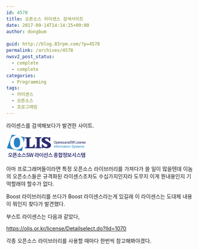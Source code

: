 ```yaml
---
id: 4578
title: 오픈소스 라이센스 검색사이트
date: 2017-09-14T14:14:25+09:00
author: dongbum

guid: http://blog.83rpm.com/?p=4578
permalink: /archives/4578
nwsv2_post_status:
  - complete
  - complete
categories:
  - Programming
tags:
  - 라이센스
  - 오픈소스
  - 프로그래밍
---
```

라이센스를 검색해보다가 발견한 사이트.

![](/assets/images/img_logo.png)

아마 프로그래머들이라면 특정 오픈소스 라이브러리를 가져다가 쓸 일이 많을텐데 이놈의 오픈소스들은 규격화된 라이센스조차도 수십가지인지라 도무지 이게 뭔내용인지 기억할래야 할수가 없다.

Boost 라이브러리를 쓰다가 Boost 라이센스라는게 있길래 이 라이센스는 도대체 내용이 뭐인지 찾다가 발견했다.

부스트 라이센스는 다음과 같았다,

<https://olis.or.kr/license/Detailselect.do?lId=1070>

각종 오픈소스 라이브러리를 사용할 때마다 한번씩 참고해봐야겠다.
